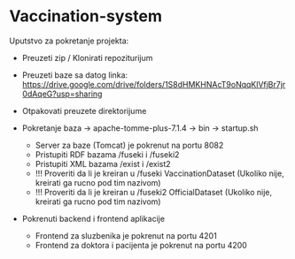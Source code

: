 # Vaccination-system

Uputstvo za pokretanje projekta:

- Preuzeti zip / Klonirati repoziturijum
- Preuzeti baze sa datog linka: https://drive.google.com/drive/folders/1S8dHMKHNAcT9oNqqKlVfjBr7jr0dAqeG?usp=sharing
- Otpakovati preuzete direktorijume

- Pokretanje baza -> apache-tomme-plus-7.1.4 -> bin -> startup.sh
  - Server za baze (Tomcat) je pokrenut na portu 8082
  - Pristupiti RDF bazama /fuseki i /fuseki2
  - Pristupiti XML bazama /exist i /exist2
  - !!! Proveriti da li je kreiran u /fuseki VaccinationDataset (Ukoliko nije, kreirati ga rucno pod tim nazivom)
  - !!! Proveriti da li je kreiran u /fuseki2 OfficialDataset (Ukoliko nije, kreirati ga rucno pod tim nazivom)
  
- Pokrenuti backend i frontend aplikacije
  - Frontend za sluzbenika je pokrenut na portu 4201
  - Frontend za doktora i pacijenta je pokrenut na portu 4200
